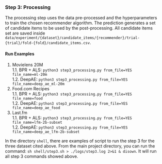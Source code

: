 ### Step 3: Processing
The processing step uses the data pre-processed and the hyperparameters to train the chosen recommender algorithm.
The prediction generates a set of candidate items to be used by the post-processing.
All candidate items set are saved inside `data/experiment/{dataset}/candidate_items/{recommender}/trial-{trial}/fold-{fold}/candidate_items.csv`.

#### Run Examples
1. Movielens 20M   
   1.1. BPR + ALS: `python3 step3_processing.py from_file=YES file_name=ml-20m`    
   1.2. DeepAE: `python3 step3_processing.py from_file=YES file_name=deep_ae_ml-20m`    
2. Food.com Recipes    
   1.1. BPR + ALS: `python3 step3_processing.py from_file=YES file_name=food`    
   1.2. DeepAE: `python3 step3_processing.py from_file=YES file_name=deep_ae_food`     
3. Last.fm    
   1.1. BPR + ALS: `python3 step3_processing.py from_file=YES file_name=lfm-2b-subset`    
   1.2. DeepAE: `python3 step3_processing.py from_file=YES file_name=deep_ae_lfm-2b-subset`

In the directory `shell`, there are examples of script to run the step 3 for the three dataset cited above.
From the main project directory, you can run the command: `sh shell/step3.sh > ./logs/step3.log 2>&1 & disown`.
It will run all step 3 commands showed above.

